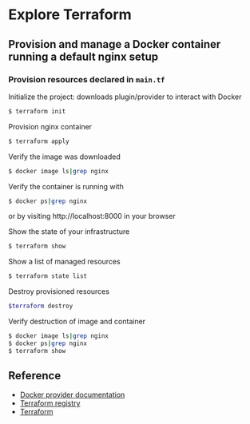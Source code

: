 # Explore Terraform

## Provision and manage a Docker container running a default nginx setup

### Provision resources declared in `main.tf`

Initialize the project: downloads plugin/provider to interact with Docker
```bash
$ terraform init
```

Provision nginx container
```bash
$ terraform apply
```

Verify the image was downloaded
```bash
$ docker image ls|grep nginx
```

Verify the container is running with
```bash
$ docker ps|grep nginx
```
or by visiting http://localhost:8000 in your browser

Show the state of your infrastructure
```bash
$ terraform show
```

Show a list of managed resources
```bash
$ terraform state list
```

Destroy provisioned resources
```bash
$terraform destroy
```

Verify destruction of image and container
```bash
$ docker image ls|grep nginx
$ docker ps|grep nginx
$ terraform show
```

## Reference

* [Docker provider documentation](https://registry.terraform.io/providers/kreuzwerker/docker/latest/docs)
* [Terraform registry](https://registry.terraform.io/)
* [Terraform](https://developer.hashicorp.com/terraform)